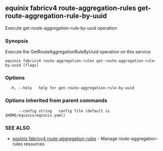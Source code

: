 ## equinix fabricv4 route-aggregation-rules get-route-aggregation-rule-by-uuid

Execute get-route-aggregation-rule-by-uuid operation

### Synopsis

Execute the GetRouteAggregationRuleByUuid operation on this service

```
equinix fabricv4 route-aggregation-rules get-route-aggregation-rule-by-uuid [flags]
```

### Options

```
  -h, --help   help for get-route-aggregation-rule-by-uuid
```

### Options inherited from parent commands

```
      --config string   config file (default is $HOME/equinix/equinix.yaml)
```

### SEE ALSO

* [equinix fabricv4 route-aggregation-rules](equinix_fabricv4_route-aggregation-rules.md)	 - Manage route-aggregation-rules resources

